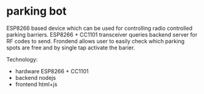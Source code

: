 # parking bot

ESP8266 based device which can be used for controlling radio controlled parking barriers. ESP8266 + CC1101 transceiver queries backend server for RF codes to send. Frondend allows user to easily check which parking spots are free and by single tap activate the barier.

Technology:
  - hardware ESP8266 + CC1101
  - backend nodejs
  - frontend html+js